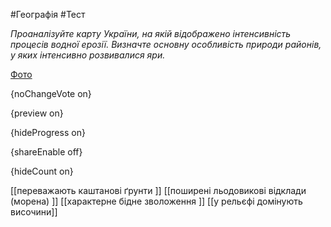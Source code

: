 #Географія #Тест

*Проаналізуйте карту України, на якій відображено інтенсивність процесів водної ерозії. Визначте основну особливість природи районів, у яких інтенсивно розвивалися яри.*

[Фото](https://zno.osvita.ua//doc/images/znotest/122/12277/19.jpg)

{noChangeVote on}

{preview on}

{hideProgress on}

{shareEnable off}

{hideCount on}

[[переважають каштанові ґрунти ]]
[[поширені льодовикові відклади (морена) ]]
[[характерне бідне зволоження ]]
[[у рельєфі домінують височини]]
